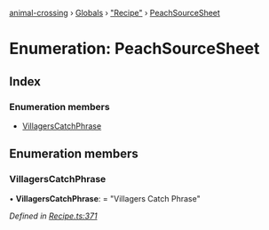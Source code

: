 [animal-crossing](../README.md) › [Globals](../globals.md) › ["Recipe"](../modules/_recipe_.md) › [PeachSourceSheet](_recipe_.peachsourcesheet.md)

# Enumeration: PeachSourceSheet

## Index

### Enumeration members

* [VillagersCatchPhrase](_recipe_.peachsourcesheet.md#villagerscatchphrase)

## Enumeration members

###  VillagersCatchPhrase

• **VillagersCatchPhrase**: = "Villagers Catch Phrase"

*Defined in [Recipe.ts:371](https://github.com/Norviah/animal-crossing/blob/fc7c924/module/types/Recipe.ts#L371)*
